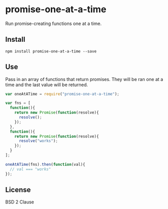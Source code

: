 # promise-one-at-a-time

Run promise-creating functions one at a time.

## Install

```shell
npm install promise-one-at-a-time --save
```

## Use

Pass in an array of functions that return promises. They will be ran one at a time and the last value will be returned.

```js
var oneAtATime = require("promise-one-at-a-time");

var fns = [
  function(){
    return new Promise(function(resolve){
      resolve();
    });
  },
  function(){
    return new Promise(function(resolve){
      resolve("works");
    });
  }
];

oneAtATime(fns).then(function(val){
  // val === "works"
});
```

## License

BSD 2 Clause
